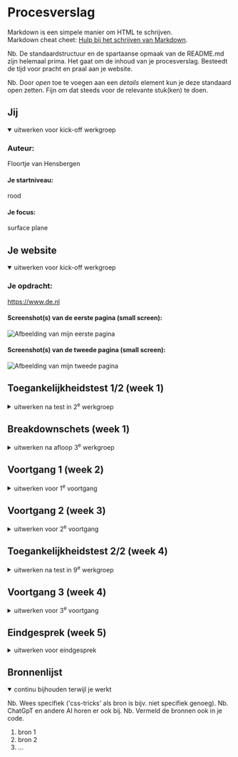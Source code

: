# Procesverslag
Markdown is een simpele manier om HTML te schrijven.  
Markdown cheat cheet: [Hulp bij het schrijven van Markdown](https://github.com/adam-p/markdown-here/wiki/Markdown-Cheatsheet).

Nb. De standaardstructuur en de spartaanse opmaak van de README.md zijn helemaal prima. Het gaat om de inhoud van je procesverslag. Besteedt de tijd voor pracht en praal aan je website.

Nb. Door *open* toe te voegen aan een *details* element kun je deze standaard open zetten. Fijn om dat steeds voor de relevante stuk(ken) te doen.





## Jij

<details open>
  <summary>uitwerken voor kick-off werkgroep</summary>

  ### Auteur:
  Floortje van Hensbergen

  #### Je startniveau:
  rood

  #### Je focus:
  surface plane
 
</details>





## Je website

<details open>
  <summary>uitwerken voor kick-off werkgroep</summary>

  ### Je opdracht:
  https://www.de.nl 

  #### Screenshot(s) van de eerste pagina (small screen):   
  <img src="readme-images/pagina1.png" width="375px" alt="Afbeelding van mijn eerste pagina">

  #### Screenshot(s) van de tweede pagina (small screen):
  <img src="readme-images/pagina2.png" width="375px" alt="Afbeelding van mijn tweede pagina">
 
</details>



## Toegankelijkheidstest 1/2 (week 1)

<details>
  <summary>uitwerken na test in 2<sup>e</sup> werkgroep</summary>

  ### Bevindingen
  Lijst met je bevindingen die in de test naar voren kwamen:
  <img src="readme-images/checklist1.heic" width="375px" alt="foto checklist">
  <img src="readme-images/checklist2.heic" width="375px" alt="foto checklist">
  <img src="readme-images/checklist3.heic" width="375px" alt="foto checklist">
  <img src="readme-images/checklist4.heic" width="375px" alt="foto checklist">
  <img src="readme-images/checklist5.heic" width="375px" alt="foto checklist">

  Uit de screenreader test kwamen de volgende bevindingen:
  <img src="readme-images/screenreaderkopniveau.png" width="375px" alt="foto van de screenreader die de juiste kopniveau voorleest">
  Hierboven zie je dat de screenreader het juiste kopniveau voorleest en de bijbehorende tekst. 
  <img src="readme-images/screenreadernaamafbeelding.png" width="375px" alt="foto van de screenreader die een duidelijke naam voor een afbeelding gebruikt">
  Hierboven zie je dat de screenreader een duidelijk naam voor een afbeelding van een koffiecategorie voorleest.
  <img src="readme-images/screenreadernaamproduct.png" width="375px" alt="foto van de screenreader die de naam van het product dubbel voorleest">
  Hierboven zie je dat de screenreader een productnaam voorleest waarin twee keer dezelfde naam staat.
  <img src="readme-images/screenreaderpijltje1.png" width="375px" alt="foto van de screenreader die het laatste zichtbare product van een schuifbalk markeerd">
  <img src="readme-images/screenreaderpijltje2.png" width="375px" alt="foto van de screenreader die een knop zonder naam voorleest">
  Hierboven zie je eerst dat hij het laatst zichtbare product voorleest van een schuifbalk en vervolgens gaat de screenreader naar een knop die zonder naam of aanduiding wordt benoemd. Zo weet je niet dat je hierop moet drukken om meer producten te zien te krijgen. 
</details>



## Breakdownschets (week 1)

<details>
  <summary>uitwerken na afloop 3<sup>e</sup> werkgroep</summary>

  ### de hele pagina en dynamisch deel (bijv menu): 
  <img src="readme-images/FED-breakdownschets Floortje.pdf" width="375px" alt="breakdown van de twee hele pagina's en een dynamisch deel">

  ### wellicht nog een dynamisch deel (bijv filter): 
  <img src="readme-images/dummy-plaatje.jpg" width="375px" alt="breakdown van nog een dynamisch deel">

</details>





## Voortgang 1 (week 2)

<details>
  <summary>uitwerken voor 1<sup>e</sup> voortgang</summary>

  ### Stand van zaken
  hier dit ging goed & dit was lastig (neem ook screenshots op van delen van je website en code)


  ### Agenda voor meeting
  samen met je groepje opstellen

  | student 1      | student 2          | student 3    | student 4        |
  | ---            | ---                | ---          | ---              |
  | dit bespreken  | en dit             | en ik dit    | en dan ik dat    |
  | en dat ook nog | dit als er tijd is | nog een punt | dit wil ik zeker |
  | ...            | ...                | ...          | ...              |


  ### Verslag van meeting
  hier na afloop snel de uitkomsten van de meeting vastleggen

  - punt 1
  - punt 2
  - nog een punt
  - ...

</details>





## Voortgang 2 (week 3)

<details>
  <summary>uitwerken voor 2<sup>e</sup> voortgang</summary>

  ### Stand van zaken
  hier dit ging goed & dit was lastig (neem ook screenshots op van delen van je website en code)


  ### Agenda voor meeting
  samen met je groepje opstellen

  | student 1      | student 2          | student 3    | student 4        |
  | ---            | ---                | ---          | ---              |
  | dit bespreken  | en dit             | en ik dit    | en dan ik dat    |
  | en dat ook nog | dit als er tijd is | nog een punt | dit wil ik zeker |
  | ...            | ...                | ...          | ...              |


  ### Verslag van meeting
  hier na afloop snel de uitkomsten van de meeting vastleggen

  - punt 1
  - punt 2
  - nog een punt
- ...

</details>





## Toegankelijkheidstest 2/2 (week 4)

<details>
  <summary>uitwerken na test in 9<sup>e</sup> werkgroep</summary>

  ### Bevindingen
  Lijst met je bevindingen die in de test naar voren kwamen (geef ook aan wat er verbeterd is):

</details>





## Voortgang 3 (week 4)

<details>
  <summary>uitwerken voor 3<sup>e</sup> voortgang</summary>

  ### Stand van zaken
  hier dit ging goed & dit was lastig (neem ook screenshots op van delen van je website en code)


  ### Agenda voor meeting
  samen met je groepje opstellen

  | student 1      | student 2          | student 3    | student 4        |
  | ---            | ---                | ---          | ---              |
  | dit bespreken  | en dit             | en ik dit    | en dan ik dat    |
  | en dat ook nog | dit als er tijd is | nog een punt | dit wil ik zeker |
  | ...            | ...                | ...          | ...              |


  ### Verslag van meeting
  hier na afloop snel de uitkomsten van de meeting vastleggen

  - punt 1
  - punt 2
  - nog een punt
  - ...

</details>





## Eindgesprek (week 5)

<details>
  <summary>uitwerken voor eindgesprek</summary>

  ### Je uitkomst - karakteristiek screenshots:
  <img src="readme-images/dummy-plaatje.jpg" width="375px" alt="uitomst opdracht 1">


  ### Dit ging goed/Heb ik geleerd: 
  Korte omschrijving met plaatjes

  <img src="readme-images/dummy-plaatje.jpg" width="375px" alt="top">


  ### Dit was lastig/Is niet gelukt:
  Korte omschrijving met plaatjes

  <img src="readme-images/dummy-plaatje.jpg" width="375px" alt="bummer">
</details>





## Bronnenlijst

<details open>
  <summary>continu bijhouden terwijl je werkt</summary>

  Nb. Wees specifiek ('css-tricks' als bron is bijv. niet specifiek genoeg). 
  Nb. ChatGpT en andere AI horen er ook bij.
  Nb. Vermeld de bronnen ook in je code.

  1. bron 1
  2. bron 2
  3. ...

</details>